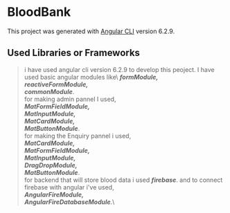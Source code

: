 # BloodBank

This project was generated with [Angular CLI](https://github.com/angular/angular-cli) version 6.2.9.

## Used Libraries or Frameworks

>i have used angular cli version 6.2.9 to develop this peoject. I have used basic angular modules like\ 
    ***formModule,\
    reactiveFormModule,\
    commonModule***.\
>for making admin pannel I used,\
    ***MatFormFieldModule,\
    MatInputModule,\
    MatCardModule,\
    MatButtonModule***.\
>for making the Enquiry pannel i used,\
    ***MatCardModule,\
    MatFormFieldModule,\
    MatInputModule,\
    DragDropModule,\
    MatButtonModule***.\
>for backend that will store blood data i used ***firebase***. and to connect firebase with angular i've used,\
    ***AngularFireModule,\
    AngularFireDatabaseModule***.\

    
